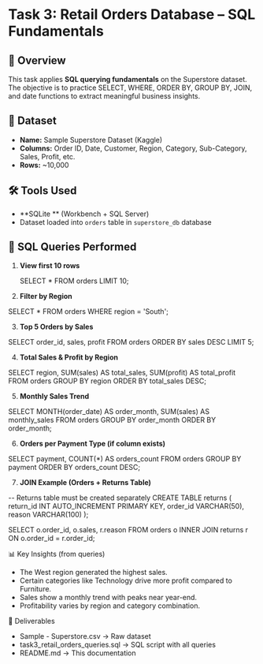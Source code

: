 # Task 3: Retail Orders Database – SQL Fundamentals

## 📌 Overview
This task applies **SQL querying fundamentals** on the Superstore dataset.  
The objective is to practice SELECT, WHERE, ORDER BY, GROUP BY, JOIN, and date functions to extract meaningful business insights.

## 📂 Dataset
- **Name:** Sample Superstore Dataset (Kaggle)
- **Columns:** Order ID, Date, Customer, Region, Category, Sub-Category, Sales, Profit, etc.
- **Rows:** ~10,000  

## 🛠️ Tools Used
- **SQLite ** (Workbench + SQL Server)  
- Dataset loaded into `orders` table in `superstore_db` database  

## 🔎 SQL Queries Performed
1. **View first 10 rows**  
 
   SELECT * FROM orders LIMIT 10;


2. **Filter by Region**

SELECT * FROM orders WHERE region = 'South';


3. **Top 5 Orders by Sales**

SELECT order_id, sales, profit
FROM orders
ORDER BY sales DESC
LIMIT 5;


4. **Total Sales & Profit by Region**

SELECT region, SUM(sales) AS total_sales, SUM(profit) AS total_profit
FROM orders
GROUP BY region
ORDER BY total_sales DESC;


5. **Monthly Sales Trend**

SELECT MONTH(order_date) AS order_month, SUM(sales) AS monthly_sales
FROM orders
GROUP BY order_month
ORDER BY order_month;


6. **Orders per Payment Type (if column exists)**

SELECT payment, COUNT(*) AS orders_count
FROM orders
GROUP BY payment
ORDER BY orders_count DESC;


7. **JOIN Example (Orders + Returns Table)**

-- Returns table must be created separately
CREATE TABLE returns (
    return_id INT AUTO_INCREMENT PRIMARY KEY,
    order_id VARCHAR(50),
    reason VARCHAR(100)
);

SELECT o.order_id, o.sales, r.reason
FROM orders o
INNER JOIN returns r ON o.order_id = r.order_id;


📊 Key Insights (from queries)
- The West region generated the highest sales.
- Certain categories like Technology drive more profit compared to Furniture.
- Sales show a monthly trend with peaks near year-end.
- Profitability varies by region and category combination.

📁 Deliverables
- Sample - Superstore.csv → Raw dataset
- task3_retail_orders_queries.sql → SQL script with all queries
- README.md → This documentation

